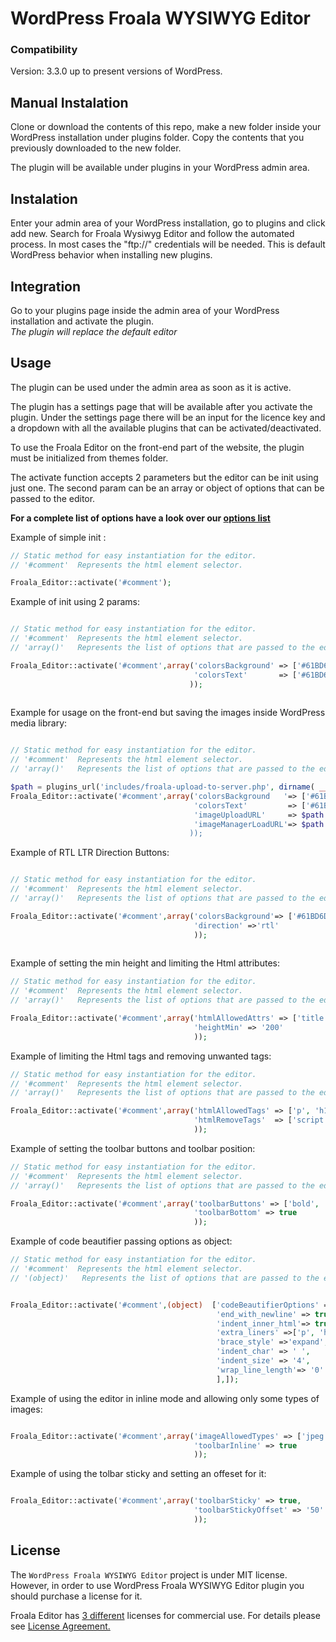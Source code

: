 # WordPress Froala WYSIWYG Editor

<h3>Compatibility</h3>

Version: 3.3.0 up to present versions of WordPress.


<h2>Manual Instalation</h2>

Clone or download the contents of this repo, make a new folder inside your WordPress installation under plugins folder.
Copy the contents that you previously downloaded to the new folder.

The plugin will be available under plugins in your WordPress admin area.

<h2>Instalation</h2>

Enter your admin area of your WordPress installation, go to plugins and click add new. Search for Froala Wysiwyg Editor
and follow the automated process. In most cases the "ftp://" credentials will be needed. This is default WordPress behavior
when installing new plugins.

<h2>Integration</h2>

Go to your plugins page inside the admin area of your WordPress installation and activate the plugin.
<br/><em>The plugin will replace the default editor</em>


<h2>Usage</h2>

The plugin can be used under the admin area as soon as it is active.

The plugin has a settings page that will be available after you activate the plugin. Under the settings page there will 
be an input for the licence key and a dropdown with all the available plugins that can be activated/deactivated.

To use the Froala Editor on the front-end part of the website, the plugin must be initialized from themes folder.

The activate function accepts 2 parameters but the editor can be init using just one. The second param can be an array or object of options
that can be passed to the editor.

<strong>For a complete list of options have a look over our <a href="https://www.froala.com/wysiwyg-editor/docs/options">options list</a> </strong>

Example of simple init :

```php
// Static method for easy instantiation for the editor.
// '#comment'  Represents the html element selector.

Froala_Editor::activate('#comment');

```

Example of init using 2 params:

```php

// Static method for easy instantiation for the editor.
// '#comment'  Represents the html element selector.
// 'array()'   Represents the list of options that are passed to the editor.

Froala_Editor::activate('#comment',array('colorsBackground' => ['#61BD6D', '#1ABC9C', '#54ACD2', 'REMOVE'],
                                         'colorsText'       => ['#61BD6D', '#1ABC9C', '#54ACD2', 'REMOVE']
                                        ));
                                        
```

Example for usage on the front-end but saving the images inside WordPress media library:

```php

// Static method for easy instantiation for the editor.
// '#comment'  Represents the html element selector.
// 'array()'   Represents the list of options that are passed to the editor.

$path = plugins_url('includes/froala-upload-to-server.php', dirname( __FILE__ ));
Froala_Editor::activate('#comment',array('colorsBackground   '=> ['#61BD6D', '#1ABC9C', '#54ACD2', 'REMOVE'],
                                         'colorsText'         => ['#61BD6D', '#1ABC9C', '#54ACD2', 'REMOVE'],
                                         'imageUploadURL'     => $path.'?upload_image=1',
                                         'imageManagerLoadURL'=> $path.'?view_images=1
                                        ));

```

Example of RTL LTR Direction Buttons:

```php

// Static method for easy instantiation for the editor.
// '#comment'  Represents the html element selector.
// 'array()'   Represents the list of options that are passed to the editor.

Froala_Editor::activate('#comment',array('colorsBackground'=> ['#61BD6D', '#1ABC9C', '#54ACD2', 'REMOVE'],
                                         'direction' =>'rtl'
                                         ));
                                         
```

Example of setting the min height and limiting the Html attributes:

```php
// Static method for easy instantiation for the editor.
// '#comment'  Represents the html element selector.
// 'array()'   Represents the list of options that are passed to the editor.

Froala_Editor::activate('#comment',array('htmlAllowedAttrs' => ['title', 'href', 'alt', 'src', 'style'],
	                                     'heightMin' => '200'
                                         ));

```

Example of limiting the Html tags and removing unwanted tags:

```php
// Static method for easy instantiation for the editor.
// '#comment'  Represents the html element selector.
// 'array()'   Represents the list of options that are passed to the editor.

Froala_Editor::activate('#comment',array('htmlAllowedTags' => ['p', 'h1', 'h2', 'h3', 'h4', 'h5', 'h6'],
	                                     'htmlRemoveTags'  => ['script', 'style', 'base']
                                         ));

```

Example of setting the toolbar buttons and toolbar position:

```php
// Static method for easy instantiation for the editor.
// '#comment'  Represents the html element selector.
// 'array()'   Represents the list of options that are passed to the editor.

Froala_Editor::activate('#comment',array('toolbarButtons' => ['bold', 'italic', 'underline'],
                                         'toolbarBottom' => true
                                         ));

```

Example of code beautifier passing options as object:

```php
// Static method for easy instantiation for the editor.
// '#comment'  Represents the html element selector.
// '(object)'   Represents the list of options that are passed to the editor.


Froala_Editor::activate('#comment',(object)  ['codeBeautifierOptions' =>[
                                              'end_with_newline' => true,
                                              'indent_inner_html'=> true,
                                              'extra_liners' =>['p', 'h1', 'h2', 'h3', 'h4', 'h5', 'h6', 'blockquote', 'pre', 'ul', 'ol', 'table', 'dl'],
                                              'brace_style' =>'expand',
                                              'indent_char' => ' ',
                                              'indent_size' => '4',
                                              'wrap_line_length'=> '0'
                                              ],]);

```

Example of using the editor in inline mode and allowing only some types of images: 

```php 

Froala_Editor::activate('#comment',array('imageAllowedTypes' => ['jpeg', 'jpg', 'png'],
                                         'toolbarInline' => true
                                         ));

```


Example of using the tolbar sticky and setting an offeset for it:

```php 

Froala_Editor::activate('#comment',array('toolbarSticky' => true,
                                         'toolbarStickyOffset' => '50'
                                         ));

```


<h2>License</h2>

The <code>WordPress Froala WYSIWYG Editor</code> project is under MIT license. However, in order to use WordPress Froala WYSIWYG Editor plugin you should purchase a license for it.

Froala Editor has <a href="https://www.froala.com/wysiwyg-editor/pricing"> 3 different</a> licenses for commercial use. For details please see <a href="https://www.froala.com/wysiwyg-editor/terms"> License Agreement.</a>

